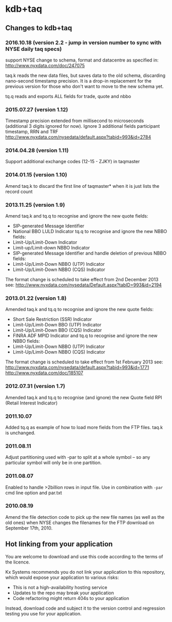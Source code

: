 # kdb+taq

## Changes to kdb+taq

### 2016.10.18 (version 2.2 - jump in version number to sync with NYSE daily taq specs)
support NYSE change to schema, format and datacentre as specified in:
http://www.nyxdata.com/doc/247075

taq.k reads the new data files, but saves data to the old schema, discarding 
nano-second timestamp precision. It is a drop-in replacement for the previous
version for those who don't want to move to the new schema yet.

tq.q reads and exports ALL fields for trade, quote and nbbo 

### 2015.07.27 (version 1.12)
Timestamp precision extended from millisecond to microseconds (additional 3 digits ignored for now).
Ignore 3 additional fields participant timestamp, RRN and TRF   
http://www.nyxdata.com/nysedata/default.aspx?tabid=993&id=2784

### 2014.04.28 (version 1.11)
Support additional exchange codes (12-15 - ZJKY) in taqmaster 

### 2014.01.15 (version 1.10)
Amend taq.k to discard the first line of taqmaster* when it is just lists the record count

### 2013.11.25 (version 1.9)
Amend taq.k and tq.q to recognise and ignore the new quote fields:
- SIP-generated Message Identifier
- National BBO LULD Indicator
tq.q to recognise and ignore the new NBBO fields:
- Limit-Up/Limit-Down Indicator 
- Limit-up/Limit-down NBBO Indicator
- SIP-generated Message Identifier
and handle deletion of previous NBBO fields:
- Limit-Up/Limit-Down NBBO (UTP) Indicator
- Limit-Up/Limit-Down NBBO (CQS) Indicator

The format change is scheduled to take effect from 2nd December 2013
see:
http://www.nyxdata.com/nysedata/Default.aspx?tabID=993&id=2194

### 2013.01.22 (version 1.8)
Amended taq.k and tq.q to recognise and ignore the new quote fields:
- Short Sale Restriction (SSR) Indicator
- Limit-Up/Limit-Down BBO (UTP) Indicator
- Limit-Up/Limit-Down BBO (CQS) Indicator
- FINRA ADF MPID Indicator
and tq.q to recognise and ignore the new NBBO fields:
- Limit-Up/Limit-Down NBBO (UTP) Indicator
- Limit-Up/Limit-Down NBBO (CQS) Indicator

The format change is scheduled to take effect from 1st February 2013
see:  
http://www.nyxdata.com/nysedata/default.aspx?tabid=993&id=1771  
http://www.nyxdata.com/doc/185107

### 2012.07.31 (version 1.7)
Amended taq.k and tq.q to recognise (and ignore) the new Quote field RPI (Retail Interest Indicator) 

### 2011.10.07
Added tq.q as example of how to load more fields from the FTP files. 
taq.k is unchanged.

### 2011.08.11
Adjust partitioning used with -par to split at a whole symbol – so any particular symbol will only be in one partition.

### 2011.08.07
Enabled to handle >2billion rows in input file. Use in combination with `-par` cmd line option and par.txt

### 2010.08.19 
Amend the file detection code to pick up the new file names (as well as the old ones)
when NYSE changes the filenames for the FTP download on September 17th, 2010.


## Hot linking from your application


You are welcome to download and use this code according to the terms of the licence. 

Kx Systems recommends you do not link your application to this repository, 
which would expose your application to various risks:

- This is not a high-availability hosting service
- Updates to the repo may break your application 
- Code refactoring might return 404s to your application

Instead, download code and subject it to the version control and regression testing 
you use for your application.

